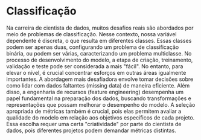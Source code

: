 # Classificação 
Na carreira de cientista de dados, muitos desafios reais são abordados por meio de problemas de classificação. Nesse contexto, nossa variável dependente é discreta, o que resulta em diferentes classes. Essas classes podem ser apenas duas, configurando um problema de classificação binária, ou podem ser várias, caracterizando um problema multiclasse.
No processo de desenvolvimento do modelo, a etapa de criação, treinamento, validação e teste pode ser considerada a mais "fácil". No entanto, para elevar o nível, é crucial concentrar esforços em outras áreas igualmente importantes.
A abordagem mais desafiadora envolve tomar decisões sobre como lidar com dados faltantes (missing data) de maneira eficiente. Além disso, a engenharia de recursos (feature engineering) desempenha um papel fundamental na preparação dos dados, buscando transformações e representações que possam melhorar o desempenho do modelo.
A seleção apropriada de métricas também é crucial, pois elas permitem avaliar a qualidade do modelo em relação aos objetivos específicos de cada projeto. Essa escolha requer uma certa "criatividade" por parte do cientista de dados, pois diferentes projetos podem demandar métricas distintas.
